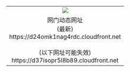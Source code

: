 ﻿<table>
  <tr></tr>
  <tr><td colspan=2 align=center><img src="https://d24omk1nag4rdc.cloudfront.net/Up/oGate.jpg" /></td></tr>
  <tr><td colspan=2 align=center>网门动态网址<br/>(最新)
<br>https://d24omk1nag4rdc.cloudfront.net
<br/><br/>(以下网址可能失效)
<br>https://d37isopr5l8b89.cloudfront.net
    </td>
  </tr>
</table>
